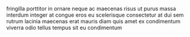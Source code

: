fringilla porttitor in ornare neque ac maecenas risus ut purus massa interdum
integer at congue eros eu scelerisque consectetur at dui sem rutrum lacinia
maecenas erat mauris diam quis amet ex condimentum viverra odio tellus tempus
sit eu condimentum